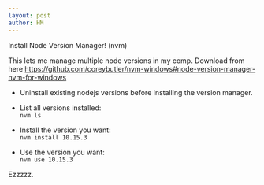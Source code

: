 ```yaml
---
layout: post
author: HM
---
```


Install Node Version Manager! (nvm) 

This lets me manage multiple node versions in my comp. Download from here <https://github.com/coreybutler/nvm-windows#node-version-manager-nvm-for-windows>

- Uninstall existing nodejs versions before installing the version manager.

- List all versions installed:  
  `nvm ls`

- Install the version you want:  
  `nvm install 10.15.3`

- Use the version you want:  
  `nvm use 10.15.3`

Ezzzzz. 